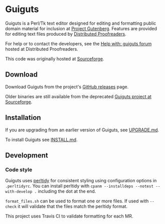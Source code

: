 # Guiguts

Guiguts is a Perl/Tk text editor designed for editing and formatting public
domain material for inclusion at [Project Gutenberg](http://www.gutenberg.org).
Features are provided for editing text files produced by
[Distributed Proofreaders](https://www.pgdp.net).

For help or to contact the developers, see the
[Help with: guiguts forum](https://www.pgdp.net/phpBB3/viewtopic.php?t=11466)
hosted at Distributed Proofreaders.

This code was originally hosted at
[Sourceforge](https://sourceforge.net/projects/guiguts/).

## Download

Download Guiguts from the project's
[GitHub releases](https://github.com/DistributedProofreaders/guiguts/releases) page.

Older binaries are still available from the deprecated
[Guiguts project at Sourceforge](https://sourceforge.net/projects/guiguts/files/guiguts/).

## Installation

If you are upgrading from an earlier version of Guiguts, see
[UPGRADE.md](UPGRADE.md).

To install Guiguts see [INSTALL.md](INSTALL.md).

## Development

### Code style

Guiguts uses [perltidy](https://metacpan.org/pod/Perl::Tidy) for consistent
styling using configuration options in `.perltidyrc`. You can install perltidy
with `cpanm --installdeps --notest --with-develop .` including the dot at the end.

`format_files.sh` can be used to format one or more files. If used with
`--check` it will validate that the files match the perltidy format.

This project uses Travis CI to validate formatting for each MR.
